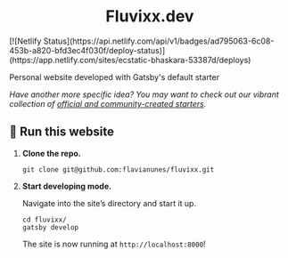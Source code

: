 
<h1 align="center">
  Fluvixx.dev
</h1>
[![Netlify Status](https://api.netlify.com/api/v1/badges/ad795063-6c08-453b-a820-bfd3ec4f030f/deploy-status)](https://app.netlify.com/sites/ecstatic-bhaskara-53387d/deploys)

Personal website developed with Gatsby's default starter

_Have another more specific idea? You may want to check out our vibrant collection of [official and community-created starters](https://www.gatsbyjs.org/docs/gatsby-starters/)._

## 🚀 Run this website

1.  **Clone the repo.**

    ```shell
    git clone git@github.com:flavianunes/fluvixx.git
    ```

1.  **Start developing mode.**

    Navigate into the site’s directory and start it up.

    ```shell
    cd fluvixx/
    gatsby develop
    ```


    The site is now running at `http://localhost:8000`!


